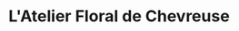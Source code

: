 ---
title: "L'Atelier Floral de Chevreuse"
url: /chevreuse/latelier-floral-de-chevreuse/
shop: fleuriste
---